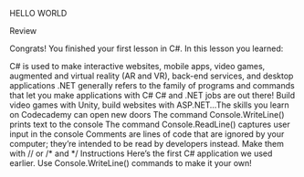 HELLO WORLD

Review

Congrats! You finished your first lesson in C#. In this lesson you learned:

C# is used to make interactive websites, mobile apps, video games, augmented and virtual reality (AR and VR), back-end services, and desktop applications
.NET generally refers to the family of programs and commands that let you make applications with C#
C# and .NET jobs are out there! Build video games with Unity, build websites with ASP.NET…The skills you learn on Codecademy can open new doors
The command Console.WriteLine() prints text to the console
The command Console.ReadLine() captures user input in the console
Comments are lines of code that are ignored by your computer; they’re intended to be read by developers instead. Make them with // or /* and */
Instructions
Here’s the first C# application we used earlier. Use Console.WriteLine() commands to make it your own!
